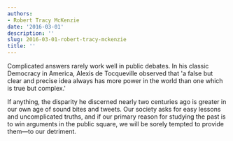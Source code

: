 ```yaml
---
authors:
- Robert Tracy McKenzie
date: '2016-03-01'
description: ''
slug: 2016-03-01-robert-tracy-mckenzie
title: ''
---
```

Complicated answers rarely work well in public debates. In his classic Democracy in America, Alexis de Tocqueville observed that 'a false but clear and precise idea always has more power in the world than one which is true but complex.'

If anything, the disparity he discerned nearly two centuries ago is greater in our own age of sound bites and tweets. Our society asks for easy lessons and uncomplicated truths, and if our primary reason for studying the past is to win arguments in the public square, we will be sorely tempted to provide them—to our detriment.



